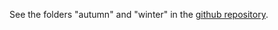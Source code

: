 <!--
.. title: Financial Econometrics Companion Course
.. slug: companion-course
.. date: 2020-01-27 18:45:39 UTC
.. tags: 
.. category: 
.. link: 
.. description: 
.. type: text
.. jumbotron_color: #002147
.. jumbotron_light: True
.. jumbotron: Financial Econometrics Companion Course
.. jumbotron_text: A course the accompanies the MFE Financial Econometrics core lecture series.
-->

See the folders "autumn" and "winter" in the [github repository](https://github.com/bashtage/python-introduction).
